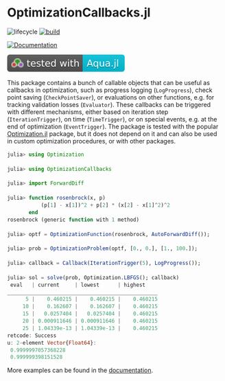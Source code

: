 # OptimizationCallbacks.jl

<!-- Tidyverse lifecycle badges, see https://www.tidyverse.org/lifecycle/ Uncomment or delete as needed. -->
<!--
![lifecycle](https://img.shields.io/badge/lifecycle-experimental-orange.svg)--->
![lifecycle](https://img.shields.io/badge/lifecycle-maturing-blue.svg)<!--
![lifecycle](https://img.shields.io/badge/lifecycle-stable-green.svg)
![lifecycle](https://img.shields.io/badge/lifecycle-retired-orange.svg)
![lifecycle](https://img.shields.io/badge/lifecycle-archived-red.svg)
![lifecycle](https://img.shields.io/badge/lifecycle-dormant-blue.svg) -->
[![build](https://github.com/jbrea/OptimizationCallbacks.jl/workflows/CI/badge.svg)](https://github.com/jbrea/OptimizationCallbacks.jl/actions?query=workflow%3ACI)
<!-- travis-ci.com badge, uncomment or delete as needed, depending on whether you are using that service. -->
<!-- [![Build Status](https://travis-ci.com/jbrea/OptimizationCallbacks.jl.svg?branch=master)](https://travis-ci.com/jbrea/OptimizationCallbacks.jl) -->
<!-- NOTE: Codecov.io badge now depends on the token, copy from their site after setting up -->
<!-- Documentation -- uncomment or delete as needed -->
<!--
[![Documentation](https://img.shields.io/badge/docs-stable-blue.svg)](https://jbrea.github.io/OptimizationCallbacks.jl/stable) --->
[![Documentation](https://img.shields.io/badge/docs-master-blue.svg)](https://jbrea.github.io/OptimizationCallbacks.jl/dev)
<!-- Aqua badge, see test/runtests.jl -->
[![Aqua QA](https://raw.githubusercontent.com/JuliaTesting/Aqua.jl/master/badge.svg)](https://github.com/JuliaTesting/Aqua.jl)


This package contains a bunch of callable objects that can be useful as callbacks in optimization, such as progress logging (`LogProgress`), check point saving (`CheckPointSaver`), or evaluations on other functions, e.g. for tracking validation losses (`Evaluator`). These callbacks can be triggered with different mechanisms, either based on iteration step (`IterationTrigger`), on time (`TimeTrigger`), or on special events, e.g. at the end of optimization (`EventTrigger`). The package is tested with the popular [Optimization.jl](https://docs.sciml.ai/Optimization) package, but it does not depend on it and can also be used in custom optimization procedures, or with other packages.

```julia
julia> using Optimization

julia> using OptimizationCallbacks

julia> import ForwardDiff

julia> function rosenbrock(x, p)
           (p[1] - x[1])^2 + p[2] * (x[2] - x[1]^2)^2
       end
rosenbrock (generic function with 1 method)

julia> optf = OptimizationFunction(rosenbrock, AutoForwardDiff());

julia> prob = OptimizationProblem(optf, [0., 0.], [1., 100.]);

julia> callback = Callback(IterationTrigger(5), LogProgress());

julia> sol = solve(prob, Optimization.LBFGS(); callback)
 eval   | current     | lowest      | highest
_________________________________________________
      5 |    0.460215 |    0.460215 |    0.460215
     10 |    0.162607 |    0.162607 |    0.460215
     15 |   0.0257404 |   0.0257404 |    0.460215
     20 | 0.000911646 | 0.000911646 |    0.460215
     25 | 1.04339e-13 | 1.04339e-13 |    0.460215
retcode: Success
u: 2-element Vector{Float64}:
 0.9999997057368228
 0.999999398151528

```

More examples can be found in the [documentation](https://jbrea.github.io/OptimizationCallbacks.jl/dev).
